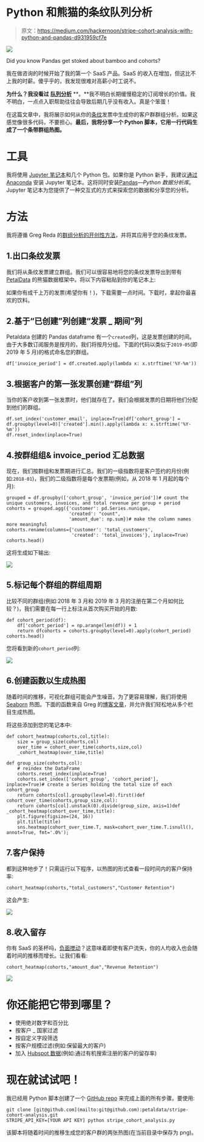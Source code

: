 # Python 和熊猫的条纹队列分析

> 原文：<https://medium.com/hackernoon/stripe-cohort-analysis-with-python-and-pandas-d931959cf7e>

![](img/a18f1ae0893aae7f5a61b44b0a14c9c6.png)

Did you know Pandas get stoked about bamboo and cohorts?

我在做咨询的时候开始了我的第一个 SaaS 产品。SaaS 的收入在增加，但这比不上我的时薪。傻乎乎的，我发现很难对高薪小时工说不。

**为什么？我没看过** [**队列分析**](https://avc.com/2009/10/the-cohort-analysis/) **。**我不明白长期缓慢稳定的订阅增长的价值。我不明白，一点点入职帮助往往会导致后期几乎没有收入。真是个笨蛋！

在这篇文章中，我将展示如何从你的[条纹](https://stripe.com)发票中生成你的客户群群组分析。如果这感觉像很多代码，不要担心。**最后，我将分享一个 Python 脚本，它用一行代码生成了一个条带群组热图。**

# 工具

我将使用 [Jupyter 笔记本](https://jupyter.org)和几个 Python 包。如果你是 Python 新手，我建议[通过 Anaconda](https://www.anaconda.com/distribution/) 安装 Jupyter 笔记本。这将同时安装[Pandas](http://pandas.pydata.org/)—*Python 数据分析库*。Jupyter 笔记本为您提供了一种交互式的方式来探索您的数据和分享您的分析。

# 方法

我将遵循 Greg Reda 的[群组分析的开创性方法](http://www.gregreda.com/2015/08/23/cohort-analysis-with-python/)，并将其应用于您的条纹发票。

## 1.出口条纹发票

我们将从条纹发票建立群组。我们可以很容易地将您的条纹发票导出到带有 [PetalData](https://petaldata.app) 的熊猫数据框架中。将以下内容粘贴到你的笔记本上:

如果你有成千上万的发票(希望你有！)，下载需要一点时间。下载时，拿起你最喜欢的饮料。

## 2.基于“已创建”列创建“发票 _ 期间”列

Petaldata 创建的 Pandas dataframe 有一个`created`列，这是发票创建的时间。由于大多数订阅服务是按月的，我们将按月分组。下面的代码以类似于`2019-05`(即 2019 年 5 月)的格式命名您的群组。

```
df['invoice_period'] = df.created.apply(lambda x: x.strftime('%Y-%m'))
```

## 3.根据客户的第一张发票创建“群组”列

当你的客户收到第一张发票时，他们就存在了。我们会根据发票的日期将他们分配到他们的群组。

```
df.set_index('customer_email', inplace=True)df['cohort_group'] = df.groupby(level=0)['created'].min().apply(lambda x: x.strftime('%Y-%m'))
df.reset_index(inplace=True)
```

## 4.按群组组& invoice_period 汇总数据

现在，我们按群组和发票期进行汇总。我们的一级指数将是客户签约的月份(例如:`2018-01`)，我们的二级指数将是每个发票期(例如，从 2018 年 1 月起的每个月):

```
grouped = df.groupby(['cohort_group', 'invoice_period'])# count the unique customers, invoices, and total revenue per group + period
cohorts = grouped.agg({'customer': pd.Series.nunique,
                       'created': "count",
                       'amount_due': np.sum})# make the column names more meaningful
cohorts.rename(columns={'customer': 'total_customers',
                        'created': 'total_invoices'}, inplace=True)
cohorts.head()
```

这将生成如下输出:

![](img/96f9fe8bbc6ffc19faf1a12e95bb37e5.png)

## 5.标记每个群组的群组周期

比较不同的群组(例如:2018 年 3 月和 2019 年 3 月的注册在第二个月如何比较？)，我们需要在每一行上标注从首次购买开始的月数:

```
def cohort_period(df):
    df['cohort_period'] = np.arange(len(df)) + 1
    return dfcohorts = cohorts.groupby(level=0).apply(cohort_period)
cohorts.head()
```

您将看到新的`cohort_period`列:

![](img/e3e61fd2afafc74b3b5a112fa4f5bb02.png)

## 6.创建函数以生成热图

随着时间的推移，可视化群组可能会产生噪音。为了更容易理解，我们将使用 [Seaborn](http://stanford.edu/~mwaskom/software/seaborn/) 热图。下面的函数来自 Greg 的[博客文章](http://www.gregreda.com/2015/08/23/cohort-analysis-with-python/)，并允许我们轻松地从多个栏目生成热图。

将这些添加到您的笔记本中:

```
def cohort_heatmap(cohorts,col,title):
    size = group_size(cohorts,col)
    over_time = cohort_over_time(cohorts,size,col)
    _cohort_heatmap(over_time,title)

def group_size(cohorts,col):
    # reindex the DataFrame
    cohorts.reset_index(inplace=True)
    cohorts.set_index(['cohort_group', 'cohort_period'], inplace=True)# create a Series holding the total size of each cohort_group
    return cohorts[col].groupby(level=0).first()def cohort_over_time(cohorts,group_size,col):
    return cohorts[col].unstack(0).divide(group_size, axis=1)def _cohort_heatmap(cohort_over_time,title):
    plt.figure(figsize=(24, 16))
    plt.title(title)
    sns.heatmap(cohort_over_time.T, mask=cohort_over_time.T.isnull(), annot=True, fmt='.0%');
```

## 7.客户保持

都到这种地步了！只需运行以下程序，以热图的形式查看一段时间内的客户保持率:

```
cohort_heatmap(cohorts,"total_customers","Customer Retention")
```

这会产生:

![](img/fc82eb79415277f405df16e35d24e112.png)

## 8.收入留存

你有 SaaS 的圣杯吗，[负面搅动](https://www.profitwell.com/blog/how-to-achieve-negative-churn-and-why-it-matters)？这意味着即使有客户流失，你的人均收入也会随着时间的推移而增长。让我们看看:

```
cohort_heatmap(cohorts,"amount_due","Revenue Retention")
```

![](img/de135f4b0ee51f93ad4d742bc13e7651.png)

# 你还能把它带到哪里？

*   使用绝对数字和百分比
*   按客户 _ 国家过滤
*   按自定义字段筛选
*   按客户规模过滤(例如:保留最大的客户)
*   加入 [Hubspot 数据](https://petaldata.app/datasets/hubspot/)(例如:通过有机搜索注册的客户的留存率)

# 现在就试试吧！

我已经用 Python 脚本创建了一个 [GitHub repo](https://github.com/petaldata/stripe-cohort-analysis) 来完成上面的所有步骤。要使用:

```
git clone [git@github.com](mailto:git@github.com):petaldata/stripe-cohort-analysis.git
STRIPE_API_KEY=[YOUR API KEY] python stripe_cohort_analysis.py
```

该脚本将随着时间的推移生成您的客户群的两张热图(在当前目录中保存为 png)。